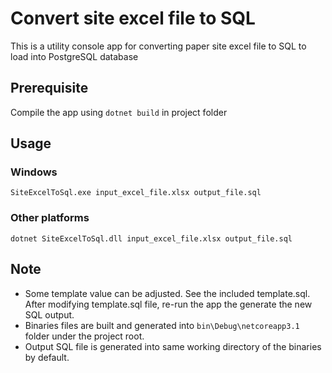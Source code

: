 # Convert site excel file to SQL

This is a utility console app for converting paper site excel file to SQL to load into PostgreSQL database

## Prerequisite

Compile the app using `dotnet build` in project folder

## Usage

### Windows

`SiteExcelToSql.exe input_excel_file.xlsx output_file.sql`

### Other platforms

`dotnet SiteExcelToSql.dll input_excel_file.xlsx output_file.sql`


## Note

- Some template value can be adjusted. See the included template.sql. After modifying template.sql file, re-run the app the generate the new SQL output.
- Binaries files are built and generated into `bin\Debug\netcoreapp3.1` folder under the project root.
- Output SQL file is generated into same working directory of the binaries by default.